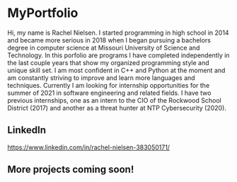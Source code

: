 # MyPortfolio
Hi, my name is Rachel Nielsen. I started programming in high school in 2014 and became more serious in 2018 when I began pursuing a bachelors degree in computer science at Missouri University of Science and Technology. In this porfolio are programs I have completed independently in the last couple years that show my organized programming style and unique skill set. I am most confident in C++ and Python at the moment and am constantly striving to improve and learn more languages and techniques. Currently I am looking for internship opportunities for the summer of 2021 in software engineering and related fields. I have two previous internships, one as an intern to the CIO of the Rockwood School District (2017) and another as a threat hunter at NTP Cybersecurity (2020).

## LinkedIn
https://www.linkedin.com/in/rachel-nielsen-383050171/

## More projects coming soon!
